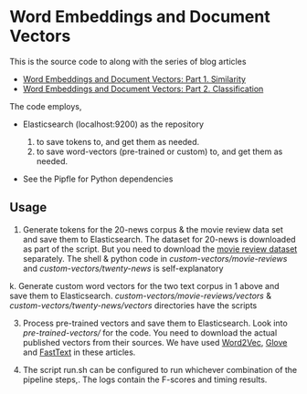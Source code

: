 # Word Embeddings and Document Vectors

This is the source code to along with the series of blog articles

* [Word Embeddings and Document Vectors: Part 1. Similarity](http://xplordat.com/2018/09/27/word-embeddings-and-document-vectors-part-1-similarity/)
* [Word Embeddings and Document Vectors: Part 2. Classification](http://xplordat.com/2018/09/27/word-embeddings-and-document-vectors-part-1-similarity/)

The code employs,

* Elasticsearch (localhost:9200) as the repository
   1. to save tokens to, and get them as needed. 
   2. to save word-vectors (pre-trained or custom) to, and get them as needed. 

* See the Pipfle for Python dependencies

## Usage

1. Generate tokens for the 20-news corpus & the movie review data set and save them to Elasticsearch. The dataset for 20-news is downloaded as part of the script. But you need to download the [movie review dataset](http://ai.stanford.edu/~amaas/data/sentiment/) separately. The shell & python code in *custom-vectors/movie-reviews* and *custom-vectors/twenty-news* is self-explanatory

k. Generate custom word vectors for the two text corpus in 1 above and save them to Elasticsearch. *custom-vectors/movie-reviews/vectors* & *custom-vectors/twenty-news/vectors* directories have the scripts

3. Process pre-trained vectors and save them to Elasticsearch. Look into *pre-trained-vectors/* for the code. You need to download the actual published vectors from their sources. We have used [Word2Vec](https://drive.google.com/file/d/0B7XkCwpI5KDYNlNUTTlSS21pQmM/edit?usp=sharing), [Glove](http://nlp.stanford.edu/data/wordvecs/glove.6B.zip) and [FastText](https://s3-us-west-1.amazonaws.com/fasttext-vectors/crawl-300d-2M.vec.zip) in these articles.

4. The script run.sh can be configured to run whichever combination of the pipeline steps,. The logs contain the F-scores and timing results.




